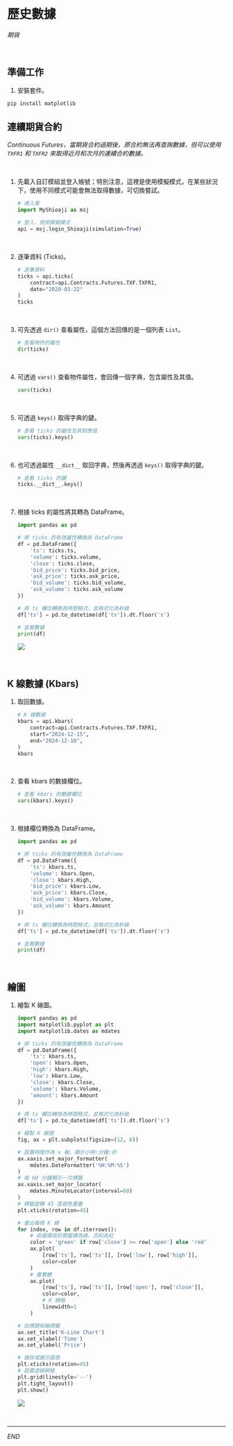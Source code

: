 # 歷史數據

_期貨_

<br>

## 準備工作

1. 安裝套件。

```bash
pip install matplotlib
```

## 連續期貨合約

_Continuous Futures，當期貨合約過期後，原合約無法再查詢數據，但可以使用 `TXFR1` 和 `TXFR2` 來取得近月和次月的連續合約數據。_

<br>

1. 先載入自訂模組並登入帳號；特別注意，這裡是使用模擬模式，在某些狀況下，使用不同模式可能會無法取得數據，可切換嘗試。

    ```python
    # 導入庫
    import MyShioaji as msj

    # 登入，使用模擬模式
    api = msj.login_Shioaji(simulation=True)
    ```

<br>

2. 逐筆資料 (Ticks)。

    ```python
    # 逐筆資料
    ticks = api.ticks(
        contract=api.Contracts.Futures.TXF.TXFR1, 
        date="2020-03-22"
    )
    ticks
    ```

<br>

3. 可先透過 `dir()` 查看屬性，這個方法回傳的是一個列表 `List`。

    ```python
    # 查看物件的屬性
    dir(ticks)
    ```

<br>

4. 可透過 `vars()` 查看物件屬性，會回傳一個字典，包含屬性及其值。

    ```python
    vars(ticks)
    ```

<br>

5. 可透過 `keys()` 取得字典的鍵。

    ```python
    # 查看 ticks 的屬性及其對應值
    vars(ticks).keys()
    ```

<br>

6. 也可透過屬性 `__dict__` 取回字典，然後再透過 `keys()` 取得字典的鍵。

    ```python
    # 查看 ticks 的鍵
    ticks.__dict__.keys()
    ```

<br>

7. 根據 ticks 的屬性將其轉為 DataFrame。

    ```python
    import pandas as pd

    # 將 ticks 的有效屬性轉換為 DataFrame
    df = pd.DataFrame({
        'ts': ticks.ts,
        'volume': ticks.volume,
        'close': ticks.close,
        'bid_price': ticks.bid_price,
        'ask_price': ticks.ask_price,
        'bid_volume': ticks.bid_volume,
        'ask_volume': ticks.ask_volume
    })

    # 將 ts 欄位轉換為時間格式，並格式化為秒級
    df['ts'] = pd.to_datetime(df['ts']).dt.floor('s')

    # 查看數據
    print(df)
    ```

    ![](images/img_104.png)

<br>

## K 線數據 (Kbars)

1. 取回數據。

    ```python
    # K 線數據
    kbars = api.kbars(
        contract=api.Contracts.Futures.TXF.TXFR1,
        start="2024-12-15", 
        end="2024-12-16", 
    )
    kbars
    ```

<br>

2. 查看 kbars 的數據欄位。

    ```python
    # 查看 kbars 的數據欄位
    vars(kbars).keys()
    ```

<br>

3. 根據欄位轉換為 DataFrame。

    ```python
    import pandas as pd

    # 將 ticks 的有效屬性轉換為 DataFrame
    df = pd.DataFrame({
        'ts': kbars.ts,
        'volume': kbars.Open,
        'close': kbars.High,
        'bid_price': kbars.Low,
        'ask_price': kbars.Close,
        'bid_volume': kbars.Volume,
        'ask_volume': kbars.Amount
    })

    # 將 ts 欄位轉換為時間格式，並格式化為秒級
    df['ts'] = pd.to_datetime(df['ts']).dt.floor('s')

    # 查看數據
    print(df)
    ```

<br>

## 繪圖

1. 繪製 K 線圖。

    ```python
    import pandas as pd
    import matplotlib.pyplot as plt
    import matplotlib.dates as mdates

    # 將 ticks 的有效屬性轉換為 DataFrame
    df = pd.DataFrame({
        'ts': kbars.ts,
        'open': kbars.Open,
        'high': kbars.High,
        'low': kbars.Low,
        'close': kbars.Close,
        'volume': kbars.Volume,
        'amount': kbars.Amount
    })

    # 將 ts 欄位轉換為時間格式，並格式化為秒級
    df['ts'] = pd.to_datetime(df['ts']).dt.floor('s')

    # 繪製 K 線圖
    fig, ax = plt.subplots(figsize=(12, 6))

    # 設置時間作為 x 軸，顯示小時:分鐘:秒
    ax.xaxis.set_major_formatter(
        mdates.DateFormatter('%H:%M:%S')
    )
    # 每 60 分鐘顯示一次標籤
    ax.xaxis.set_major_locator(
        mdates.MinuteLocator(interval=60)
    )
    # 標籤旋轉 45 度避免重疊
    plt.xticks(rotation=45)

    # 畫出每根 K 線
    for index, row in df.iterrows():
        # 收盤價高於開盤價為綠，否則為紅
        color = 'green' if row['close'] >= row['open'] else 'red'
        ax.plot(
            [row['ts'], row['ts']], [row['low'], row['high']], 
            color=color
        )  
        # 畫實體
        ax.plot(
            [row['ts'], row['ts']], [row['open'], row['close']], 
            color=color,
            # K 線粗
            linewidth=1
        )

    # 加標題和軸標籤
    ax.set_title('K-Line Chart')
    ax.set_xlabel('Time')
    ax.set_ylabel('Price')

    # 儲存或展示圖表
    plt.xticks(rotation=45)
    # 設置虛線網格
    plt.grid(linestyle='--')
    plt.tight_layout()
    plt.show()
    ```

    ![](images/img_105.png)

<br>

___

_END_